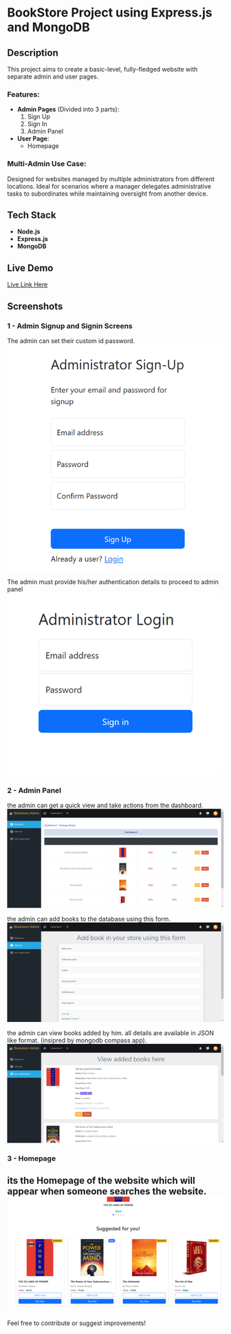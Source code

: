 # BookStore Project using Express.js and MongoDB

## Description
This project aims to create a basic-level, fully-fledged website with separate admin and user pages.

### Features:
- **Admin Pages** (Divided into 3 parts):
  1. Sign Up
  2. Sign In
  3. Admin Panel
- **User Page**:
  - Homepage

### Multi-Admin Use Case:
Designed for websites managed by multiple administrators from different locations. Ideal for scenarios where a manager delegates administrative tasks to subordinates while maintaining oversight from another device.

## Tech Stack
- **Node.js**
- **Express.js**
- **MongoDB**

## Live Demo
[Live Link Here](#)

## Screenshots
### 1 - Admin Signup and Signin Screens

The admin can set their custom id password. 
![Admin Signup](./screenshots/Administrator-Sign-Up-02-20-2025_11_51_AM.png)

The admin must provide his/her authentication details to proceed to admin panel
![Admin Signin](./screenshots/Administrator-Login-02-20-2025_11_51_AM.png)

### 2 - Admin Panel 

the admin can get a quick view and take actions from the dashboard.
![1 - Dashboard](./screenshots/Matrix-Admin-Lite-02-20-2025_11_46_AM.png)

the admin can add books to the database using this form.
![2 - Add Book](./screenshots/Matrix-Admin-Lite-02-20-2025_11_47_AM.png)

the admin can view books added by him. all details are available in JSON like format. (insipred by mongodb compass app).
![3 - View Books](./screenshots/Matrix-Admin-Lite-02-20-2025_11_50_AM.png)

### 3 - Homepage 

its the Homepage of the website which will appear when someone searches the website. 
![3 - View Books](./screenshots/Book-house-Online-Bookstore-02-20-2025_11_45_AM.png)
---
Feel free to contribute or suggest improvements!

